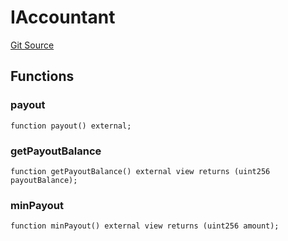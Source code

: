 # IAccountant
[Git Source](https://github.com/manifoldfinance/auctioneer/blob/94186b27ea5ddae3ff2f27674c7d42c6d498df0f/src/Auctioneer.sol)


## Functions
### payout


```solidity
function payout() external;
```

### getPayoutBalance


```solidity
function getPayoutBalance() external view returns (uint256 payoutBalance);
```

### minPayout


```solidity
function minPayout() external view returns (uint256 amount);
```

